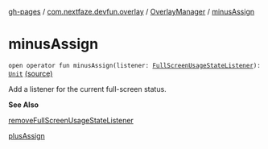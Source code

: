 [gh-pages](../../index.md) / [com.nextfaze.devfun.overlay](../index.md) / [OverlayManager](index.md) / [minusAssign](./minus-assign.md)

# minusAssign

`open operator fun minusAssign(listener: `[`FullScreenUsageStateListener`](../-full-screen-usage-state-listener.md)`): `[`Unit`](https://kotlinlang.org/api/latest/jvm/stdlib/kotlin/-unit/index.html) [(source)](https://github.com/NextFaze/dev-fun/tree/master/devfun/src/main/java/com/nextfaze/devfun/overlay/Overlays.kt#L195)

Add a listener for the current full-screen status.

**See Also**

[removeFullScreenUsageStateListener](remove-full-screen-usage-state-listener.md)

[plusAssign](plus-assign.md)

